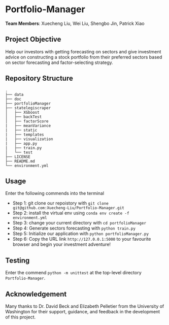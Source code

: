 # Portfolio-Manager
**Team Members**: Xuecheng Liu, Wei Liu, Shengbo Jin, Patrick Xiao

## Project Objective
Help our investors with getting forecasting on sectors and give investment advice on constructing a stock portfolio from their preferred sectors based on sector forecasting and factor-selecting strategy.

## Repository Structure
 ```
.
├── data
├── doc
├── portfolioManager
├── statelegiscraper
│   ├── XGboost
│   ├── backTest
│   ├── factorScore
|   ├── meanVariance
|   ├── static
|   ├── templates
|   ├── visualization
|   ├── app.py
|   ├── train.py
│   └── test
├── LICENSE
├── README.md
└── environment.yml
 ```

## Usage
Enter the following commends into the terminal <br>
- Step 1: git clone our repoistory with `git clone git@github.com:Xuecheng-Liu/Portfolio-Manager.git`<br>
- Step 2: install the virtual env using `conda env create -f environment.yml` <br>
- Step 3: change your current directory with `cd portfolioManager` <br>
- Step 4: Generate sectors forecasting with `python train.py` <br>
- Step 5: Initialize our application with `python portfolioManager.py` <br>
- Step 6: Copy the URL link `http://127.0.0.1:5000` to your favourite browser and begin your investment adventure!

## Testing
Enter the commend `python -m unittest` at the top-level directory `Portfolio-Manager`.

## Acknowledgement
Many thanks to Dr. David Beck and Elizabeth Pelletier from the University of Washington for their support, guidance, and feedback in the development of this project.
